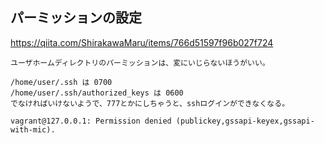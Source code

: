 ## パーミッションの設定
<https://qiita.com/ShirakawaMaru/items/766d51597f96b027f724>
```
ユーザホームディレクトリのパーミッションは、変にいじらないほうがいい。

/home/user/.ssh は 0700
/home/user/.ssh/authorized_keys は 0600
でなければいけないようで、777とかにしちゃうと、sshログインができなくなる。

vagrant@127.0.0.1: Permission denied (publickey,gssapi-keyex,gssapi-with-mic).

```

